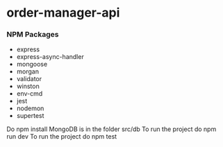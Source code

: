 # order-manager-api
### NPM Packages
- express
- express-async-handler
- mongoose
- morgan
- validator
- winston
- env-cmd
- jest
- nodemon
- supertest

Do npm install
MongoDB is in the folder src/db
To run the project do npm run dev
To run the project do npm test
